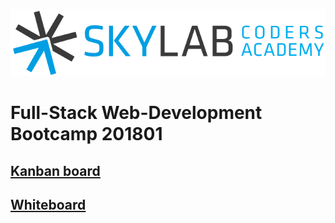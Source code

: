 ![Skylab Coders Academy](images/skylab-logo.png "Skylab Coders Academy")

# Full-Stack Web-Development Bootcamp 201801

## [Kanban board](https://trello.com/b/xb15aXBr/kanban)

## [Whiteboard](https://docs.google.com/document/d/1sXhC2zKXtrObzM79ByO6NsMDnWDgGQCGQxRmBBcsqYM/edit)